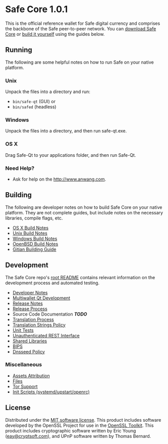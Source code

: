 Safe Core 1.0.1
=====================

This is the official reference wallet for Safe digital currency and comprises the backbone of the Safe peer-to-peer network. You can [download Safe Core](http://www.anwang.com/downloads/) or [build it yourself](#building) using the guides below.

Running
---------------------
The following are some helpful notes on how to run Safe on your native platform.

### Unix

Unpack the files into a directory and run:

- `bin/safe-qt` (GUI) or
- `bin/safed` (headless)

### Windows

Unpack the files into a directory, and then run safe-qt.exe.

### OS X

Drag Safe-Qt to your applications folder, and then run Safe-Qt.

### Need Help?

* Ask for help on the http://www.anwang.com.

Building
---------------------
The following are developer notes on how to build Safe Core on your native platform. They are not complete guides, but include notes on the necessary libraries, compile flags, etc.

- [OS X Build Notes](build-osx.md)
- [Unix Build Notes](build-unix.md)
- [Windows Build Notes](build-windows.md)
- [OpenBSD Build Notes](build-openbsd.md)
- [Gitian Building Guide](gitian-building.md)

Development
---------------------
The Safe Core repo's [root README](/README.md) contains relevant information on the development process and automated testing.

- [Developer Notes](developer-notes.md)
- [Multiwallet Qt Development](multiwallet-qt.md)
- [Release Notes](release-notes.md)
- [Release Process](release-process.md)
- Source Code Documentation ***TODO***
- [Translation Process](translation_process.md)
- [Translation Strings Policy](translation_strings_policy.md)
- [Unit Tests](unit-tests.md)
- [Unauthenticated REST Interface](REST-interface.md)
- [Shared Libraries](shared-libraries.md)
- [BIPS](bips.md)
- [Dnsseed Policy](dnsseed-policy.md)

### Miscellaneous
- [Assets Attribution](assets-attribution.md)
- [Files](files.md)
- [Tor Support](tor.md)
- [Init Scripts (systemd/upstart/openrc)](init.md)

License
---------------------
Distributed under the [MIT software license](http://www.opensource.org/licenses/mit-license.php).
This product includes software developed by the OpenSSL Project for use in the [OpenSSL Toolkit](https://www.openssl.org/). This product includes
cryptographic software written by Eric Young ([eay@cryptsoft.com](mailto:eay@cryptsoft.com)), and UPnP software written by Thomas Bernard.
